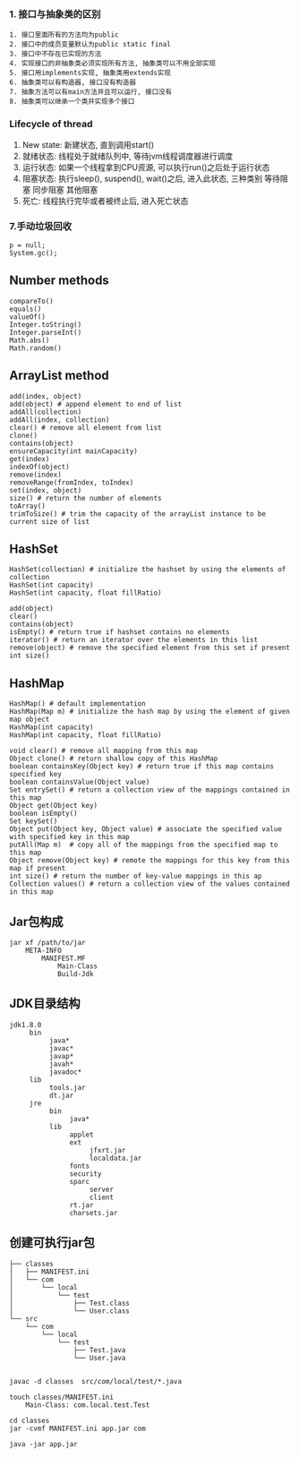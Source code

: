 ### 1. 接口与抽象类的区别
    1. 接口里面所有的方法均为public
    2. 接口中的成员变量默认为public static final
    3. 接口中不存在已实现的方法
    4. 实现接口的非抽象类必须实现所有方法, 抽象类可以不用全部实现
    5. 接口用implements实现, 抽象类用extends实现
    6. 抽象类可以有构造器, 接口没有构造器
    7. 抽象方法可以有main方法并且可以运行, 接口没有
    8. 抽象类可以继承一个类并实现多个接口  


### Lifecycle of thread

1. New state: 新建状态, 直到调用start()
2. 就绪状态: 线程处于就绪队列中, 等待jvm线程调度器进行调度
3. 运行状态: 如果一个线程拿到CPU资源, 可以执行run()之后处于运行状态
4. 阻塞状态: 执行sleep(), suspend(), wait()之后, 进入此状态, 三种类别
        等待阻塞
        同步阻塞
        其他阻塞
5. 死亡: 线程执行完毕或者被终止后, 进入死亡状态  


### 7.手动垃圾回收
    p = null;
    System.gc();


## Number methods
```
compareTo()
equals()
valueOf()
Integer.toString()
Integer.parseInt()
Math.abs()
Math.random()
```

## ArrayList method
```
add(index, object)
add(object) # append element to end of list
addAll(collection)
addAll(index, collection)
clear() # remove all element from list
clone()
contains(object)
ensureCapacity(int mainCapacity)
get(index)
indexOf(object)
remove(index)
removeRange(fromIndex, toIndex)
set(index, object)
size() # return the number of elements
toArray()
trimToSize() # trim the capacity of the arrayList instance to be current size of list
```

## HashSet
```
HashSet(collection) # initialize the hashset by using the elements of collection 
HashSet(int capacity)  
HashSet(int capacity, float fillRatio)

add(object)
clear()
contains(object)
isEmpty() # return true if hashset contains no elements
iterator() # return an iterator over the elements in this list
remove(object) # remove the specified element from this set if present
int size() 
```

## HashMap
```
HashMap() # default implementation
HashMap(Map m) # initialize the hash map by using the element of given map object
HashMap(int capacity)
HashMap(int capacity, float fillRatio)

void clear() # remove all mapping from this map
Object clone() # return shallow copy of this HashMap
boolean containsKey(Object key) # return true if this map contains specified key
boolean containsValue(Object value)
Set entrySet() # return a collection view of the mappings contained in this map
Object get(Object key) 
boolean isEmpty()
Set keySet()
Object put(Object key, Object value) # associate the specified value with specified key in this map
putAll(Map m)  # copy all of the mappings from the specified map to this map
Object remove(Object key) # remote the mappings for this key from this map if present
int size() # return the number of key-value mappings in this ap
Collection values() # return a collection view of the values contained in this map
```

## Jar包构成
```
jar xf /path/to/jar
    META-INFO
        MANIFEST.MF
            Main-Class 
            Build-Jdk
```

## JDK目录结构
```
jdk1.8.0
     bin
          java*
          javac*
          javap*
          javah*
          javadoc*
     lib
          tools.jar
          dt.jar
     jre
          bin
               java*
          lib
               applet
               ext
                    jfxrt.jar
                    localdata.jar
               fonts
               security
               sparc
                    server
                    client
               rt.jar
               charsets.jar
```

## 创建可执行jar包
```
├── classes
│   ├── MANIFEST.ini
│   └── com
│       └── local
│           └── test
│               ├── Test.class
│               └── User.class
└── src
    └── com
        └── local
            └── test
                ├── Test.java
                └── User.java


javac -d classes  src/com/local/test/*.java

touch classes/MANIFEST.ini
    Main-Class: com.local.test.Test

cd classes
jar -cvmf MANIFEST.ini app.jar com

java -jar app.jar
```
